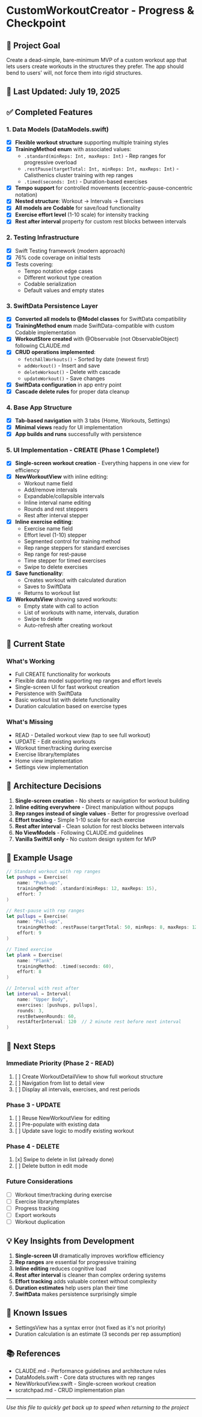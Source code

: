 # CustomWorkoutCreator - Progress & Checkpoint

## 🎯 Project Goal
Create a dead-simple, bare-minimum MVP of a custom workout app that lets users create workouts in the structures they prefer. The app should bend to users' will, not force them into rigid structures.

## 📅 Last Updated: July 19, 2025

## ✅ Completed Features

### 1. Data Models (DataModels.swift)
- [x] **Flexible workout structure** supporting multiple training styles
- [x] **TrainingMethod enum** with associated values:
  - `.standard(minReps: Int, maxReps: Int)` - Rep ranges for progressive overload
  - `.restPause(targetTotal: Int, minReps: Int, maxReps: Int)` - Calisthenics cluster training with rep ranges
  - `.timed(seconds: Int)` - Duration-based exercises
- [x] **Tempo support** for controlled movements (eccentric-pause-concentric notation)
- [x] **Nested structure**: Workout → Intervals → Exercises
- [x] **All models are Codable** for save/load functionality
- [x] **Exercise effort level** (1-10 scale) for intensity tracking
- [x] **Rest after interval** property for custom rest blocks between intervals

### 2. Testing Infrastructure
- [x] Swift Testing framework (modern approach)
- [x] 76% code coverage on initial tests
- [x] Tests covering:
  - Tempo notation edge cases
  - Different workout type creation
  - Codable serialization
  - Default values and empty states

### 3. SwiftData Persistence Layer
- [x] **Converted all models to @Model classes** for SwiftData compatibility
- [x] **TrainingMethod enum** made SwiftData-compatible with custom Codable implementation
- [x] **WorkoutStore created** with @Observable (not ObservableObject) following CLAUDE.md
- [x] **CRUD operations implemented**:
  - `fetchAllWorkouts()` - Sorted by date (newest first)
  - `addWorkout()` - Insert and save
  - `deleteWorkout()` - Delete with cascade
  - `updateWorkout()` - Save changes
- [x] **SwiftData configuration** in app entry point
- [x] **Cascade delete rules** for proper data cleanup

### 4. Base App Structure
- [x] **Tab-based navigation** with 3 tabs (Home, Workouts, Settings)
- [x] **Minimal views** ready for UI implementation
- [x] **App builds and runs** successfully with persistence

### 5. UI Implementation - CREATE (Phase 1 Complete!)
- [x] **Single-screen workout creation** - Everything happens in one view for efficiency
- [x] **NewWorkoutView** with inline editing:
  - Workout name field
  - Add/remove intervals
  - Expandable/collapsible intervals
  - Inline interval name editing
  - Rounds and rest steppers
  - Rest after interval stepper
- [x] **Inline exercise editing**:
  - Exercise name field
  - Effort level (1-10) stepper
  - Segmented control for training method
  - Rep range steppers for standard exercises
  - Rep range for rest-pause
  - Time stepper for timed exercises
  - Swipe to delete exercises
- [x] **Save functionality**:
  - Creates workout with calculated duration
  - Saves to SwiftData
  - Returns to workout list
- [x] **WorkoutsView** showing saved workouts:
  - Empty state with call to action
  - List of workouts with name, intervals, duration
  - Swipe to delete
  - Auto-refresh after creating workout

## 🚧 Current State

### What's Working
- Full CREATE functionality for workouts
- Flexible data model supporting rep ranges and effort levels
- Single-screen UI for fast workout creation
- Persistence with SwiftData
- Basic workout list with delete functionality
- Duration calculation based on exercise types

### What's Missing
- READ - Detailed workout view (tap to see full workout)
- UPDATE - Edit existing workouts
- Workout timer/tracking during exercise
- Exercise library/templates
- Home view implementation
- Settings view implementation

## 🎨 Architecture Decisions

1. **Single-screen creation** - No sheets or navigation for workout building
2. **Inline editing everywhere** - Direct manipulation without popups
3. **Rep ranges instead of single values** - Better for progressive overload
4. **Effort tracking** - Simple 1-10 scale for each exercise
5. **Rest after interval** - Clean solution for rest blocks between intervals
6. **No ViewModels** - Following CLAUDE.md guidelines
7. **Vanilla SwiftUI only** - No custom design system for MVP

## 📝 Example Usage

```swift
// Standard workout with rep ranges
let pushups = Exercise(
    name: "Push-ups", 
    trainingMethod: .standard(minReps: 12, maxReps: 15),
    effort: 7
)

// Rest-pause with rep ranges
let pullups = Exercise(
    name: "Pull-ups", 
    trainingMethod: .restPause(targetTotal: 50, minReps: 8, maxReps: 12),
    effort: 9
)

// Timed exercise
let plank = Exercise(
    name: "Plank", 
    trainingMethod: .timed(seconds: 60),
    effort: 8
)

// Interval with rest after
let interval = Interval(
    name: "Upper Body",
    exercises: [pushups, pullups],
    rounds: 3,
    restBetweenRounds: 60,
    restAfterInterval: 120  // 2 minute rest before next interval
)
```

## 🚀 Next Steps

### Immediate Priority (Phase 2 - READ)
1. [ ] Create WorkoutDetailView to show full workout structure
2. [ ] Navigation from list to detail view
3. [ ] Display all intervals, exercises, and rest periods

### Phase 3 - UPDATE
1. [ ] Reuse NewWorkoutView for editing
2. [ ] Pre-populate with existing data
3. [ ] Update save logic to modify existing workout

### Phase 4 - DELETE
1. [x] Swipe to delete in list (already done)
2. [ ] Delete button in edit mode

### Future Considerations
- [ ] Workout timer/tracking during exercise
- [ ] Exercise library/templates
- [ ] Progress tracking
- [ ] Export workouts
- [ ] Workout duplication

## 💡 Key Insights from Development

1. **Single-screen UI** dramatically improves workflow efficiency
2. **Rep ranges** are essential for progressive training
3. **Inline editing** reduces cognitive load
4. **Rest after interval** is cleaner than complex ordering systems
5. **Effort tracking** adds valuable context without complexity
6. **Duration estimates** help users plan their time
7. **SwiftData** makes persistence surprisingly simple

## 🐛 Known Issues
- SettingsView has a syntax error (not fixed as it's not priority)
- Duration calculation is an estimate (3 seconds per rep assumption)

## 📚 References
- CLAUDE.md - Performance guidelines and architecture rules
- DataModels.swift - Core data structures with rep ranges
- NewWorkoutView.swift - Single-screen workout creation
- scratchpad.md - CRUD implementation plan

---

*Use this file to quickly get back up to speed when returning to the project*